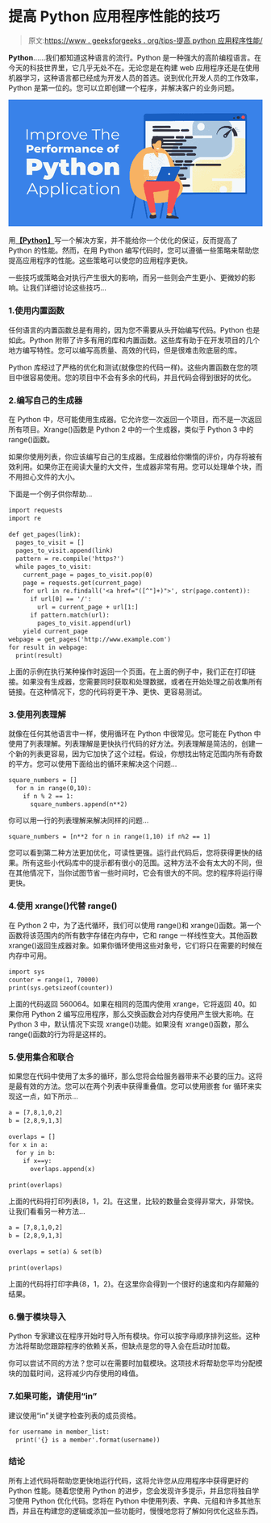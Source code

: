 # 提高 Python 应用程序性能的技巧

> 原文:[https://www . geeksforgeeks . org/tips-提高 python 应用程序性能/](https://www.geeksforgeeks.org/tips-to-improve-the-performance-of-python-application/)

**Python**……我们都知道这种语言的流行。Python 是一种强大的高阶编程语言。在今天的科技世界里，它几乎无处不在。无论您是在构建 web 应用程序还是在使用机器学习，这种语言都已经成为开发人员的首选。说到优化开发人员的工作效率，Python 是第一位的。您可以立即创建一个程序，并解决客户的业务问题。

![Tips-to-Improve-the-Performance-of-Python-Application](img/b9f21e241b0445c927c97291ba4064a2.png)

用[**【Python】**](https://www.geeksforgeeks.org/python-language-introduction/)写一个解决方案，并不能给你一个优化的保证，反而提高了 Python 的性能。然而，在用 Python 编写代码时，您可以遵循一些策略来帮助您提高应用程序的性能。这些策略可以使您的应用程序更快。

一些技巧或策略会对执行产生很大的影响，而另一些则会产生更小、更微妙的影响。让我们详细讨论这些技巧…

### 1.使用内置函数

任何语言的内置函数总是有用的，因为您不需要从头开始编写代码。Python 也是如此。Python 附带了许多有用的库和内置函数。这些库有助于在开发项目的几个地方编写特性。您可以编写高质量、高效的代码，但是很难击败底层的库。

Python 库经过了严格的优化和测试(就像您的代码一样)。这些内置函数在您的项目中很容易使用。您的项目中不会有多余的代码，并且代码会得到很好的优化。

### 2.编写自己的生成器

在 Python 中，尽可能使用生成器。它允许您一次返回一个项目，而不是一次返回所有项目。Xrange()函数是 Python 2 中的一个生成器，类似于 Python 3 中的 range()函数。

如果你使用列表，你应该编写自己的生成器。生成器给你懒惰的评价，内存将被有效利用。如果你正在阅读大量的大文件，生成器非常有用。您可以处理单个块，而不用担心文件的大小。

下面是一个例子供你帮助…

```
import requests
import re

def get_pages(link):
  pages_to_visit = []
  pages_to_visit.append(link)
  pattern = re.compile('https?')
  while pages_to_visit:
    current_page = pages_to_visit.pop(0)
    page = requests.get(current_page)
    for url in re.findall('<a href="([^"]+)">', str(page.content)):
      if url[0] == '/':
        url = current_page + url[1:]
      if pattern.match(url):
        pages_to_visit.append(url)
    yield current_page
webpage = get_pages('http://www.example.com')
for result in webpage:
  print(result)
```

上面的示例在执行某种操作时返回一个页面。在上面的例子中，我们正在打印链接。如果没有生成器，您需要同时获取和处理数据，或者在开始处理之前收集所有链接。在这种情况下，您的代码将更干净、更快、更容易测试。

### 3.使用列表理解

就像在任何其他语言中一样，使用循环在 Python 中很常见。您可能在 Python 中使用了列表理解。列表理解是更快执行代码的好方法。列表理解是简洁的，创建一个新的列表更容易，因为它加快了这个过程。假设，你想找出特定范围内所有奇数的平方。您可以使用下面给出的循环来解决这个问题…

```
square_numbers = []
  for n in range(0,10):
    if n % 2 == 1:
      square_numbers.append(n**2)
```

你可以用一行的列表理解来解决同样的问题…

```
square_numbers = [n**2 for n in range(1,10) if n%2 == 1]
```

您可以看到第二种方法更加优化，可读性更强。运行此代码后，您将获得更快的结果。所有这些小代码库中的提示都有很小的范围。这种方法不会有太大的不同，但在其他情况下，当你试图节省一些时间时，它会有很大的不同。您的程序将运行得更快。

### 4.使用 xrange()代替 range()

在 Python 2 中，为了迭代循环，我们可以使用 range()和 xrange()函数。第一个函数将该范围内的所有数字存储在内存中，它和 range 一样线性变大。其他函数 xrange()返回生成器对象。如果你循环使用这些对象号，它们将只在需要的时候在内存中可用。

```
import sys
counter = range(1, 70000)
print(sys.getsizeof(counter))
```

上面的代码返回 560064。如果在相同的范围内使用 xrange，它将返回 40。如果你用 Python 2 编写应用程序，那么交换函数会对内存使用产生很大影响。在 Python 3 中，默认情况下实现 xrange()功能。如果没有 xrange()函数，那么 range()函数的行为将是这样的。

### 5.使用集合和联合

如果您在代码中使用了太多的循环，那么您将会给服务器带来不必要的压力。这将是最有效的方法。您可以在两个列表中获得重叠值。您可以使用嵌套 for 循环来实现这一点，如下所示…

```
a = [7,8,1,0,2]
b = [2,8,9,1,3]

overlaps = []
for x in a:
  for y in b:
    if x==y:
      overlaps.append(x)

print(overlaps)
```

上面的代码将打印列表[8，1，2]。在这里，比较的数量会变得非常大，非常快。让我们看看另一种方法…

```
a = [7,8,1,0,2]
b = [2,8,9,1,3]

overlaps = set(a) & set(b)

print(overlaps)
```

上面的代码将打印字典{8，1，2}。在这里你会得到一个很好的速度和内存颠簸的结果。

### 6.懒于模块导入

Python 专家建议在程序开始时导入所有模块。你可以按字母顺序排列这些。这种方法将帮助您跟踪程序的依赖关系，但缺点是您的导入会在启动时加载。

你可以尝试不同的方法？您可以在需要时加载模块。这项技术将帮助您平均分配模块的加载时间，这将减少内存使用的峰值。

### 7.如果可能，请使用“in”

建议使用“in”关键字检查列表的成员资格。

```
for username in member_list:
  print('{} is a member'.format(username))
```

### 结论

所有上述代码将帮助您更快地运行代码，这将允许您从应用程序中获得更好的 Python 性能。随着您使用 Python 的进步，您会发现许多提示，并且您将独自学习使用 Python 优化代码。您将在 Python 中使用列表、字典、元组和许多其他东西，并且在构建您的逻辑或添加一些功能时，慢慢地您将了解如何优化这些东西。